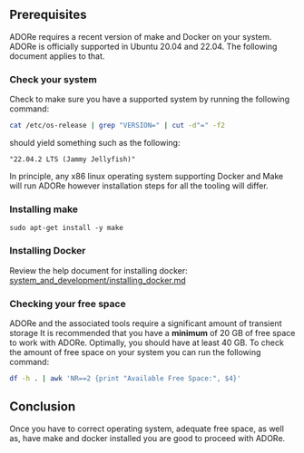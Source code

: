 ## Prerequisites
ADORe requires a recent version of make and Docker on your system. ADORe is
officially supported in Ubuntu 20.04 and 22.04. The following document applies to
that.

### Check your system
Check to make sure you have a supported system by running the following command:
```bash
cat /etc/os-release | grep "VERSION=" | cut -d"=" -f2
```
should yield something such as the following:
```text
"22.04.2 LTS (Jammy Jellyfish)"
```

In principle, any x86 linux operating system supporting Docker and Make will run
ADORe however installation steps for all the tooling will differ. 

### Installing make
```
sudo apt-get install -y make
```

### Installing Docker
Review the help document for installing docker: [system_and_development/installing_docker.md](system_and_development/installing_docker.md) 

### Checking your free space
ADORe and the associated tools require a significant amount of transient storage
It is recommended that you have a **minimum** of 20 GB of free space to work with
ADORe. Optimally, you should have at least 40 GB. To check the amount of free
space on your system you can run the following command:
```bash
df -h . | awk 'NR==2 {print "Available Free Space:", $4}'
```

## Conclusion
Once you have to correct operating system, adequate free space, as well as, have make and docker
installed you are good to proceed with ADORe. 
